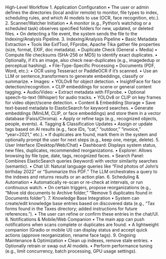 
High-Level Workflow
	1.	Application Configuration
	•	The user or admin defines the directories (local and/or remote) to monitor, file types to index, scheduling rules, and which AI models to use (OCR, face recognition, etc.).
	2.	Scanner/Watcher Initiation
	•	A monitor (e.g., Python’s watchdog or a scheduled task) observes specified folders for new, updated, or deleted files.
	•	On detecting a file event, the system sends the file to the Indexing/Analysis Pipeline.
	3.	Indexing/Analysis Pipeline
	•	Basic Metadata Extraction
	•	Tools like ExifTool, FFprobe, Apache Tika gather file properties (size, format, EXIF, doc metadata).
	•	Duplicate Check (General + Media)
	•	Compute file checksums (SHA-256 or MD5) to identify exact duplicates.
	•	Optionally, if it’s an image, also check near-duplicates (e.g., imagededup or perceptual hashing).
	•	File-Type-Specific Processing
	•	Documents (PDF, Word, etc.):
	•	OCR using Tesseract or PaddleOCR if it’s scanned.
	•	Use an LLM or sentence_transformers to generate embeddings, classify or summarize.
	•	Images:
	•	YOLOv8 for object detection.
	•	InsightFace for face detection/recognition.
	•	CLIP embeddings for scene or general content tagging.
	•	Audio/Video:
	•	Extract metadata with FFprobe.
	•	Optional speech-to-text (Whisper) for audio tracks.
	•	YOLOv8 or CLIP on key frames for video object/scene detection.
	•	Content & Embedding Storage
	•	Save text-based metadata to ElasticSearch for keyword searches.
	•	Generate embeddings (MiniLM, CLIP, or face embeddings) and store them in a vector database (Faiss/Chroma).
	•	Apply or refine tags (e.g., recognized objects, people, events).
	4.	Tagging & Classification Updates
	•	Assign or update tags based on AI results (e.g., face IDs, “cat,” “outdoor,” “invoice,” “year=2021,” etc.).
	•	If duplicates are found, mark them in the system and optionally prompt the user for next steps (e.g., keep one, merge, delete).
	5.	User Interface (Desktop/Web/Chat)
	•	Dashboard: Displays system status, new files, duplicates, recommended reorganizations.
	•	Explorer: Allows browsing by file type, date, tags, recognized faces.
	•	Search Panel: Combines ElasticSearch queries (keyword) with vector similarity searches (semantic).
	•	Chat UI: Natural language queries like “Find photos of John’s birthday 2022” or “Summarize this PDF.” The LLM orchestrates a query to the indexes and returns results or an action plan.
	6.	Scheduling & Automation
	•	Automatically re-scan or re-check at intervals, or run continuous watch.
	•	On certain triggers, propose reorganizations (e.g., “Move old documents to Archive folder,” “Remove 5 duplicates found in Documents folder”).
	7.	Knowledge Base Integration
	•	System can create/edit knowledge base entries based on discovered data (e.g., “Tax forms found in the Taxes directory; added instructions for future references.”).
	•	The user can refine or confirm these entries in the chat/UI.
	8.	Notifications & Mobile/Web Companion
	•	The main app can push notifications when scans complete or duplicates are found.
	•	A lightweight companion (Gradio or mobile UI) can display status and accept quick actions (approve reorganization, rename face tags).
	9.	Ongoing Maintenance & Optimization
	•	Clean up indexes, remove stale entries.
	•	Optionally retrain or swap out AI models.
	•	Perform performance tuning (e.g., limit concurrency, batch processing, GPU usage settings).
